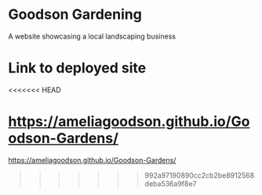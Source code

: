 # Goodson Gardening

A website showcasing a local landscaping business

# Link to deployed site
<<<<<<< HEAD

https://ameliagoodson.github.io/Goodson-Gardens/
=======
https://ameliagoodson.github.io/Goodson-Gardens/

>>>>>>> 992a97190890cc2cb2be8912568deba536a9f8e7
